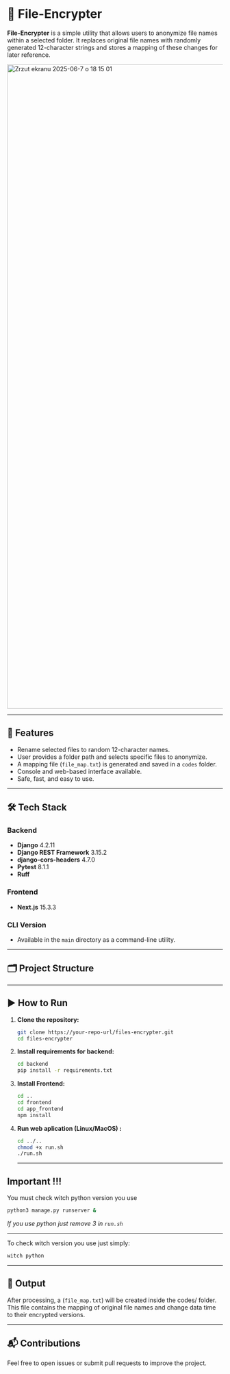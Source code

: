 # 🔐 File-Encrypter

**File-Encrypter** is a simple utility that allows users to anonymize file names within a selected folder. It replaces original file names with randomly generated 12-character strings and stores a mapping of these changes for later reference.

<img width="1505" alt="Zrzut ekranu 2025-06-7 o 18 15 01" src="https://github.com/user-attachments/assets/59d483ea-6ca9-450d-9f09-d92039387df2" />


---

## 🚀 Features

- Rename selected files to random 12-character names.
- User provides a folder path and selects specific files to anonymize.
- A mapping file (`file_map.txt`) is generated and saved in a `codes` folder.
- Console and web-based interface available.
- Safe, fast, and easy to use.

---

## 🛠️ Tech Stack

### Backend
- **Django** 4.2.11  
- **Django REST Framework** 3.15.2
- **django-cors-headers** 4.7.0
- **Pytest** 8.1.1
- **Ruff**

### Frontend
- **Next.js** 15.3.3

### CLI Version
- Available in the `main` directory as a command-line utility.

---

## 🗂️ Project Structure


---

## ▶️ How to Run

1. **Clone the repository:**
   ```bash
   git clone https://your-repo-url/files-encrypter.git
   cd files-encrypter
   ```
2. **Install requirements for backend:**
   ```bash
   cd backend
   pip install -r requirements.txt
   ```
3. **Install Frontend:**
   ```bash
   cd .. 
   cd frontend
   cd app_frontend
   npm install 
   ```
4. **Run web aplication (Linux/MacOS) :**
   ```bash
   cd ../..
   chmod +x run.sh
   ./run.sh
   ```
   ---
## Important !!!

   You must check witch python version you use
   ```bash
   python3 manage.py runserver &
   ```
   *If you use python just remove 3 in `run.sh`*

   ---
   To check witch version you use just simply:
   ```bash
   witch python
   ```

---
## 📄 Output

After processing, a (`file_map.txt`) will be created inside the codes/ folder. This file contains the mapping of original file names and change data time to their encrypted versions.


---
## 📬 Contributions

Feel free to open issues or submit pull requests to improve the project.
